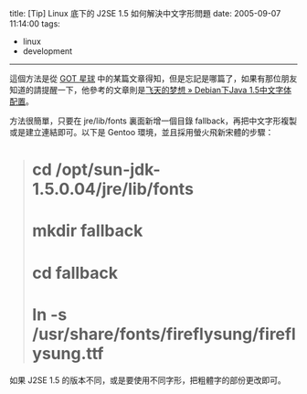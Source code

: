 title: \[Tip\] Linux 底下的 J2SE 1.5 如何解決中文字形問題
date: 2005-09-07 11:14:00
tags: 
- linux
- development
---

這個方法是從 [GOT 星球](http://planet.gentoo.org.tw/) 中的某篇文章得知，但是忘記是哪篇了，如果有那位朋友知道的請提醒一下，他參考的文章則是[飞天的梦想 &raquo; Debian下Java 1.5中文字体配置](http://hiei.yeax.com/?p=48)。

方法很簡單，只要在 jre/lib/fonts 裏面新增一個目錄 fallback，再把中文字形複製或是建立連結即可。以下是 Gentoo 環境，並且採用螢火飛新宋體的步驟：
> # cd /opt/sun-jdk-**1.5.0.04**/jre/lib/fonts
> # mkdir fallback
> # cd  fallback
> # ln -s **/usr/share/fonts/fireflysung/fireflysung.ttf**
如果 J2SE 1.5 的版本不同，或是要使用不同字形，把粗體字的部份更改即可。
